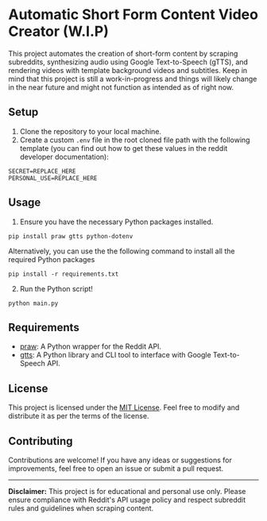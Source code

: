 # Automatic Short Form Content Video Creator (W.I.P)

This project automates the creation of short-form content by scraping subreddits, synthesizing audio using Google Text-to-Speech (gTTS), and rendering videos with template background videos and subtitles. Keep in mind that this project is still a work-in-progress and things will likely change in the near future and might not function as intended as of right now.

## Setup

1. Clone the repository to your local machine.
2. Create a custom `.env` file in the root cloned file path with the following template (you can find out how to get these values in the reddit developer documentation):

```
SECRET=REPLACE_HERE
PERSONAL_USE=REPLACE_HERE
```

## Usage

1. Ensure you have the necessary Python packages installed.

```
pip install praw gtts python-dotenv
```

Alternatively, you can use the the following command to install all the required Python packages
```
pip install -r requirements.txt
```

2. Run the Python script!

```
python main.py
```

## Requirements

- [praw](https://pypi.org/project/praw/): A Python wrapper for the Reddit API.
- [gtts](https://pypi.org/project/gTTS/): A Python library and CLI tool to interface with Google Text-to-Speech API.

## License

This project is licensed under the [MIT License](LICENSE). Feel free to modify and distribute it as per the terms of the license.

## Contributing

Contributions are welcome! If you have any ideas or suggestions for improvements, feel free to open an issue or submit a pull request.

---

**Disclaimer:** This project is for educational and personal use only. Please ensure compliance with Reddit's API usage policy and respect subreddit rules and guidelines when scraping content.
